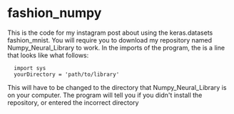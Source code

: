 # fashion_numpy

This is the code for my instagram post about using the keras.datasets fashion_mnist.
You will require you to download my repository named Numpy_Neural_Library to work.
In the imports of the program, the is a line that looks like what follows:

      import sys
      yourDirectory = 'path/to/library'
      
This will have to be changed to the directory that Numpy_Neural_Library is on
your computer. The program will tell you if you didn't install the repository, or entered the incorrect directory
